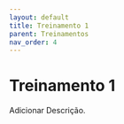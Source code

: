 ```yaml
---
layout: default
title: Treinamento 1
parent: Treinamentos
nav_order: 4
---
```


# Treinamento 1

Adicionar Descrição.
